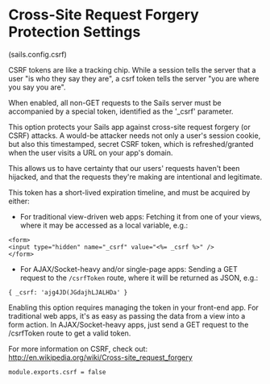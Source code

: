 
Cross-Site Request Forgery Protection Settings
==============================================
(sails.config.csrf)

CSRF tokens are like a tracking chip.  While a session tells the server that a user
"is who they say they are", a csrf token tells the server "you are where you say you are".

When enabled, all non-GET requests to the Sails server must be accompanied by
a special token, identified as the '_csrf' parameter.

This option protects your Sails app against cross-site request forgery (or CSRF) attacks.
A would-be attacker needs not only a user's session cookie, but also this timestamped,
secret CSRF token, which is refreshed/granted when the user visits a URL on your app's domain.

This allows us to have certainty that our users' requests haven't been hijacked,
and that the requests they're making are intentional and legitimate.

This token has a short-lived expiration timeline, and must be acquired by either:

+	For traditional view-driven web apps:
Fetching it from one of your views, where it may be accessed as
a local variable, e.g.:
```
<form>
<input type="hidden" name="_csrf" value="<%= _csrf %>" />
</form>
```
+	For AJAX/Socket-heavy and/or single-page apps:
Sending a GET request to the `/csrfToken` route, where it will be returned
as JSON, e.g.:
```
{ _csrf: 'ajg4JD(JGdajhLJALHDa' }
```

Enabling this option requires managing the token in your front-end app.
For traditional web apps, it's as easy as passing the data from a view into a form action.
In AJAX/Socket-heavy apps, just send a GET request to the /csrfToken route to get a valid token.

For more information on CSRF, check out:
http://en.wikipedia.org/wiki/Cross-site_request_forgery

    module.exports.csrf = false
